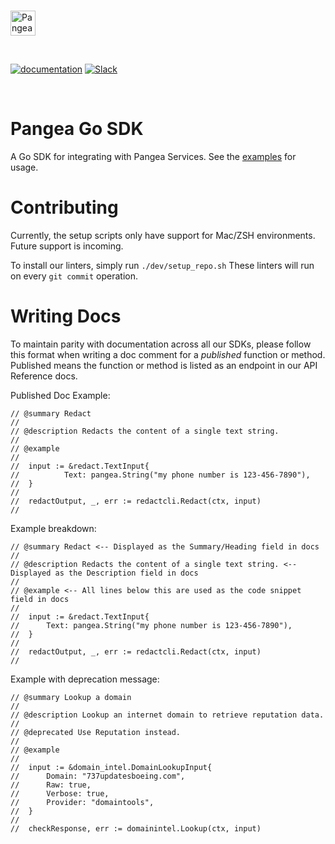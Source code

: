 <p>
  <br />
  <a href="https://pangea.cloud?utm_source=github&utm_medium=node-sdk" target="_blank" rel="noopener noreferrer">
    <img src="https://pangea-marketing.s3.us-west-2.amazonaws.com/pangea-color.svg" alt="Pangea Logo" height="40" />
  </a>
  <br />
</p>

<p>
<br />

[![documentation](https://img.shields.io/badge/documentation-pangea-blue?style=for-the-badge&labelColor=551B76)](https://pangea.cloud/docs/sdk/go/)
[![Slack](https://img.shields.io/badge/Slack-4A154B?style=for-the-badge&logo=slack&logoColor=white)](https://pangea.cloud/join-slack/)

<br />
</p>

# Pangea Go SDK

A Go SDK for integrating with Pangea Services. See the [examples](../examples) for usage.

# Contributing

Currently, the setup scripts only have support for Mac/ZSH environments.
Future support is incoming.

To install our linters, simply run `./dev/setup_repo.sh`
These linters will run on every `git commit` operation.

# Writing Docs

To maintain parity with documentation across all our SDKs, please follow this format when writing a doc comment for a *published* function or method. Published means the function or method is listed as an endpoint in our API Reference docs.

Published Doc Example:
```
// @summary Redact
//
// @description Redacts the content of a single text string.
//
// @example
//
//	input := &redact.TextInput{
//  		Text: pangea.String("my phone number is 123-456-7890"),
//  }
//
//  redactOutput, _, err := redactcli.Redact(ctx, input)
//
```

Example breakdown:
```
// @summary Redact <-- Displayed as the Summary/Heading field in docs
//
// @description Redacts the content of a single text string. <-- Displayed as the Description field in docs
//
// @example <-- All lines below this are used as the code snippet field in docs
//
//  input := &redact.TextInput{
//  	Text: pangea.String("my phone number is 123-456-7890"),
//  }
//
//  redactOutput, _, err := redactcli.Redact(ctx, input)
//
```

Example with deprecation message:
```
// @summary Lookup a domain
//
// @description Lookup an internet domain to retrieve reputation data.
//
// @deprecated Use Reputation instead.
//
// @example
//
//	input := &domain_intel.DomainLookupInput{
//		Domain: "737updatesboeing.com",
//		Raw: true,
//		Verbose: true,
//		Provider: "domaintools",
//	}
//
//	checkResponse, err := domainintel.Lookup(ctx, input)
```
